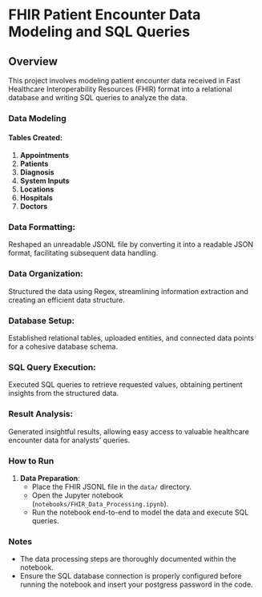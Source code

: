 # FHIR Patient Encounter Data Modeling and SQL Queries

## Overview
This project involves modeling patient encounter data received in Fast Healthcare Interoperability Resources (FHIR) format into a relational database and writing SQL queries to analyze the data.

### Data Modeling
#### Tables Created:
1. **Appointments**
2. **Patients**
3. **Diagnosis**
4. **System Inputs**
5. **Locations**
6. **Hospitals**
7. **Doctors**

### Data Formatting: 
Reshaped an unreadable JSONL file by converting it into a readable JSON format, facilitating subsequent data handling.

### Data Organization:
Structured the data using Regex, streamlining information extraction and creating an efficient data structure.

### Database Setup:
Established relational tables, uploaded entities, and connected data points for a cohesive database schema.

### SQL Query Execution:
Executed SQL queries to retrieve requested values, obtaining pertinent insights from the structured data.

### Result Analysis:
Generated insightful results, allowing easy access to valuable healthcare encounter data for analysts' queries.


### How to Run
1. **Data Preparation**:
   - Place the FHIR JSONL file in the `data/` directory.
   - Open the Jupyter notebook (`notebooks/FHIR_Data_Processing.ipynb`).
   - Run the notebook end-to-end to model the data and execute SQL queries.

### Notes
- The data processing steps are thoroughly documented within the notebook.
- Ensure the SQL database connection is properly configured before running the notebook and insert your postgress password in the code.

